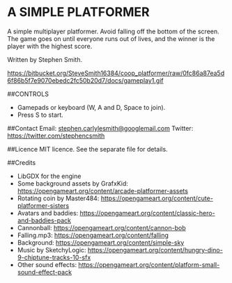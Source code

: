 # A SIMPLE PLATFORMER
A simple multiplayer platformer.  Avoid falling off the bottom of the screen.  The game goes on until everyone runs out of lives, and the winner is the player with the highest score.

Written by Stephen Smith.

https://bitbucket.org/SteveSmith16384/coop_platformer/raw/0fc86a87ea5d6f86b5f7e9070ebedc2fc50b20d7/docs/gameplay1.gif


##CONTROLS
* Gamepads or keyboard (W, A and D, Space to join).
* Press S to start.


##Contact
Email: stephen.carlylesmith@googlemail.com
Twitter: https://twitter.com/stephencsmith


##Licence
MIT licence.  See the separate file for details.


##Credits
* LibGDX for the engine
* Some background assets by GrafxKid: https://opengameart.org/content/arcade-platformer-assets
* Rotating coin by Master484: https://opengameart.org/content/cute-platformer-sisters
* Avatars and baddies: https://opengameart.org/content/classic-hero-and-baddies-pack
* Cannonball: https://opengameart.org/content/cannon-bob
* Falling.mp3: https://opengameart.org/content/falling
* Background: https://opengameart.org/content/simple-sky
* Music by SketchyLogic: https://opengameart.org/content/hungry-dino-9-chiptune-tracks-10-sfx
* Other sound effects: https://opengameart.org/content/platform-small-sound-effect-pack

